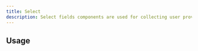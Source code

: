 ```yaml
---
title: Select
description: Select fields components are used for collecting user provided information from a list of options.
---
```


## Usage

<usage></usage>

